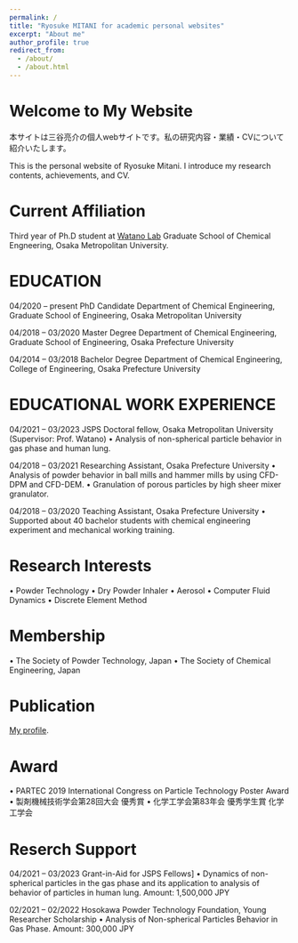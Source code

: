 ```yaml
---
permalink: /
title: "Ryosuke MITANI for academic personal websites"
excerpt: "About me"
author_profile: true
redirect_from: 
  - /about/
  - /about.html
---
```


Welcome to My Website
======

本サイトは三谷亮介の個人webサイトです。私の研究内容・業績・CVについて紹介いたします。

This is the personal website of Ryosuke Mitani. I introduce my research contents, achievements, and CV. 

Current Affiliation
======
Third year of Ph.D student at [Watano Lab](https://www.omu.ac.jp/eng/chemeng3/) Graduate School of Chemical Engneering, Osaka Metropolitan University.

EDUCATION
======
04/2020 – present
PhD Candidate
Department of Chemical Engineering, Graduate School of Engineering, Osaka Metropolitan University

04/2018 – 03/2020
Master Degree
Department of Chemical Engineering, Graduate School of Engineering, Osaka Prefecture University

04/2014 – 03/2018
Bachelor Degree
Department of Chemical Engineering, College of Engineering, Osaka Prefecture University

EDUCATIONAL WORK EXPERIENCE
======
04/2021 – 03/2023
JSPS Doctoral fellow, Osaka Metropolitan University (Supervisor: Prof. Watano)
• Analysis of non-spherical particle behavior in gas phase and human lung.

04/2018 – 03/2021
Researching Assistant, Osaka Prefecture University
• Analysis of powder behavior in ball mills and hammer mills by using CFD-DPM and CFD-DEM.
• Granulation of porous particles by high sheer mixer granulator.

04/2018 – 03/2020
Teaching Assistant, Osaka Prefecture University
• Supported about 40 bachelor students with chemical engineering experiment and mechanical working training.

Research Interests
======
• Powder Technology
• Dry Powder Inhaler 
• Aerosol
• Computer Fluid Dynamics 
• Discrete Element Method
 

Membership
======
• The Society of Powder Technology, Japan
• The Society of Chemical Engineering, Japan

Publication
======
[My profile](https://scholar.google.co.jp/citations?hl=en&view_op=list_works&gmla=AJsN-F7MOdB0a5l9VT4gs_hjp572QDANbkQb-rozw_B3oqe8vkIVijqHTje_WYbYZoGMlBca1SlajJHlnOJi_zGsYU_4IoF9DLUAIV-K3EuAnSxHE-L88jY&user=XoJApAsAAAAJ).

Award
======
• PARTEC 2019 International Congress on Particle Technology Poster Award
• 製剤機械技術学会第28回大会 優秀賞
• 化学工学会第83年会 優秀学生賞 化学工学会

Reserch Support
======
04/2021 – 03/2023
Grant-in-Aid for JSPS Fellows]
• Dynamics of non-spherical particles in the gas phase and its application to analysis of behavior of particles in human lung.
Amount: 1,500,000 JPY

02/2021 – 02/2022
Hosokawa Powder Technology Foundation, Young Researcher Scholarship
• Analysis of Non-spherical Particles Behavior in Gas Phase.
Amount: 300,000 JPY
